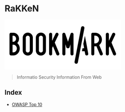 # RaKKeN
![Image of Yaktocat](https://github.com/RakeshKengale/Bookmark/blob/master/Images/Bookmark_Logo.png)
> Informatio Security Information From Web

## Index
- [OWASP Top 10](https://github.com/RakeshKengale/RaKKeN/blob/master/OWASP_Top_10.md) 


